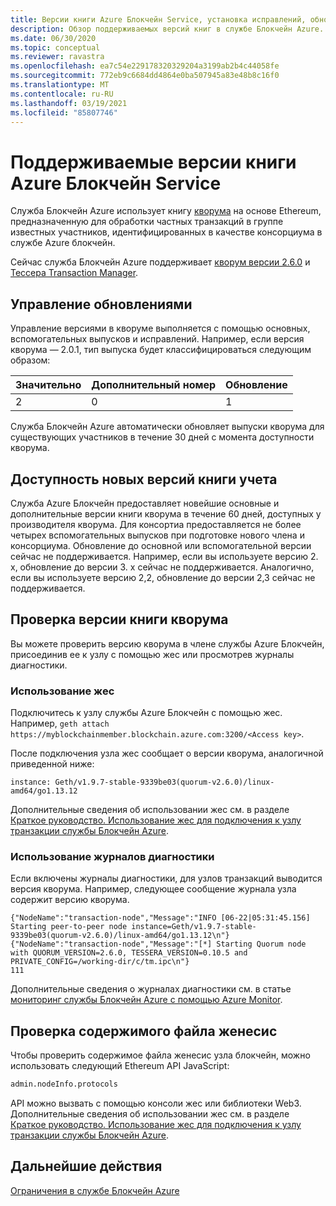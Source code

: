```yaml
---
title: Версии книги Azure Блокчейн Service, установка исправлений, обновление &
description: Обзор поддерживаемых версий книг в службе Блокчейн Azure. Включая политики для исправлений и обновления систем.
ms.date: 06/30/2020
ms.topic: conceptual
ms.reviewer: ravastra
ms.openlocfilehash: ea7c54e229178320329204a3199ab2b4c44058fe
ms.sourcegitcommit: 772eb9c6684dd4864e0ba507945a83e48b8c16f0
ms.translationtype: MT
ms.contentlocale: ru-RU
ms.lasthandoff: 03/19/2021
ms.locfileid: "85807746"
---
```

# <a name="supported-azure-blockchain-service-ledger-versions"></a>Поддерживаемые версии книги Azure Блокчейн Service

Служба Блокчейн Azure использует книгу [кворума](https://www.goquorum.com/developers) на основе Ethereum, предназначенную для обработки частных транзакций в группе известных участников, идентифицированных в качестве консорциума в службе Azure блокчейн.

Сейчас служба Блокчейн Azure поддерживает [кворум версии 2.6.0](https://github.com/jpmorganchase/quorum/releases/tag/v2.6.0) и [Тессера Transaction Manager](https://github.com/jpmorganchase/tessera).

## <a name="managing-updates-and-upgrades"></a>Управление обновлениями

Управление версиями в кворуме выполняется с помощью основных, вспомогательных выпусков и исправлений. Например, если версия кворума — 2.0.1, тип выпуска будет классифицироваться следующим образом:

|Значительно | Дополнительный номер  | Обновление  |
| :--- | :----- | :----- |
| 2 | 0 | 1 | 

Служба Блокчейн Azure автоматически обновляет выпуски кворума для существующих участников в течение 30 дней с момента доступности кворума.

## <a name="availability-of-new-ledger-versions"></a>Доступность новых версий книги учета

Служба Azure Блокчейн предоставляет новейшие основные и дополнительные версии книги кворума в течение 60 дней, доступных у производителя кворума. Для консортиа предоставляется не более четырех вспомогательных выпусков при подготовке нового члена и консорциума. Обновление до основной или вспомогательной версии сейчас не поддерживается. Например, если вы используете версию 2. x, обновление до версии 3. x сейчас не поддерживается. Аналогично, если вы используете версию 2,2, обновление до версии 2,3 сейчас не поддерживается.

## <a name="how-to-check-quorum-ledger-version"></a>Проверка версии книги кворума

Вы можете проверить версию кворума в члене службы Azure Блокчейн, присоединив ее к узлу с помощью жес или просмотрев журналы диагностики.

### <a name="using-geth"></a>Использование жес

Подключитесь к узлу службы Azure Блокчейн с помощью жес. Например, `geth attach https://myblockchainmember.blockchain.azure.com:3200/<Access key>`.

После подключения узла жес сообщает о версии кворума, аналогичной приведенной ниже:

``` text
instance: Geth/v1.9.7-stable-9339be03(quorum-v2.6.0)/linux-amd64/go1.13.12
```

Дополнительные сведения об использовании жес см. в разделе [Краткое руководство. Использование жес для подключения к узлу транзакции службы Блокчейн Azure](connect-geth.md).

### <a name="using-diagnostic-logs"></a>Использование журналов диагностики

Если включены журналы диагностики, для узлов транзакций выводится версия кворума. Например, следующее сообщение журнала узла содержит версию кворума.

``` text 
{"NodeName":"transaction-node","Message":"INFO [06-22|05:31:45.156] Starting peer-to-peer node instance=Geth/v1.9.7-stable-9339be03(quorum-v2.6.0)/linux-amd64/go1.13.12\n"}
{"NodeName":"transaction-node","Message":"[*] Starting Quorum node with QUORUM_VERSION=2.6.0, TESSERA_VERSION=0.10.5 and PRIVATE_CONFIG=/working-dir/c/tm.ipc\n"}
111
```

Дополнительные сведения о журналах диагностики см. в статье [мониторинг службы Блокчейн Azure с помощью Azure Monitor](monitor-azure-blockchain-service.md#diagnostic-settings).

## <a name="how-to-check-genesis-file-content"></a>Проверка содержимого файла женесис

Чтобы проверить содержимое файла женесис узла блокчейн, можно использовать следующий Ethereum API JavaScript:

``` bash
admin.nodeInfo.protocols
```
API можно вызвать с помощью консоли жес или библиотеки Web3. Дополнительные сведения об использовании жес см. в разделе [Краткое руководство. Использование жес для подключения к узлу транзакции службы Блокчейн Azure](connect-geth.md).

## <a name="next-steps"></a>Дальнейшие действия

[Ограничения в службе Блокчейн Azure](limits.md)
